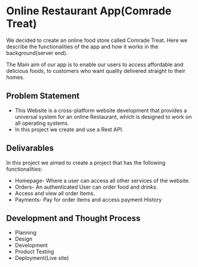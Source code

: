 # Online Restaurant App(Comrade Treat)

We decided to create an online food store called Comrade Treat. Here we describe the functionalities of the app and how it works in the background(server end).

The Main aim of our app is to enable our users to access affordable and delicious foods, to customers who want quality delivered straight to their homes.

## Problem Statement
<ul>
 <li>This Website is a cross-platform website development that provides a universal system for an online Restaurant, which is designed to work on all  operating systems.</li>
  <li>In this project we create and  use a Rest API.</li>
</ul>

## Delivarables
In this project we aimed to create a project that has the following functionalities:
<ul>
 <li>Homepage- Where a user can access all other services of the website.</li> 
 <li>Orders-  An authenticated User can order food and drinks.</li>
 <li>Access and view all order Items.</li>
 <li>Payments- Pay for order items and access payment History</li>
</ul>


## Development and Thought Process
<ul>
 <li>Planning</li>
 <li>Design</li>
 <li>Development</li>
 <li>Product Testing</li>
 <li>Deployment(Live site)</li>
</ul>
